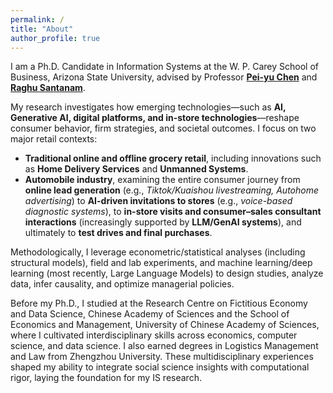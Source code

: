 ```yaml
---
permalink: /
title: "About"
author_profile: true
---
```


I am a Ph.D. Candidate in Information Systems at the W. P. Carey School of Business, Arizona State University, advised by Professor **[Pei-yu Chen](https://search.asu.edu/profile/2217544)** and **[Raghu Santanam](https://search.asu.edu/profile/192381)**.

My research investigates how emerging technologies—such as **AI, Generative AI, digital platforms, and in-store technologies**—reshape consumer behavior, firm strategies, and societal outcomes. I focus on two major retail contexts:  
- **Traditional online and offline grocery retail**, including innovations such as **Home Delivery Services** and **Unmanned Systems**.  
- **Automobile industry**, examining the entire consumer journey from **online lead generation** (e.g., *Tiktok/Kuaishou livestreaming, Autohome advertising*) to **AI-driven invitations to stores** (e.g., *voice-based diagnostic systems*), to **in-store visits and consumer–sales consultant interactions** (increasingly supported by **LLM/GenAI systems**), and ultimately to **test drives and final purchases**.  

Methodologically, I leverage econometric/statistical analyses (including structural models), field and lab experiments, and machine learning/deep learning (most recently, Large Language Models) to design studies, analyze data, infer causality, and optimize managerial policies.   

Before my Ph.D., I studied at the Research Centre on Fictitious Economy and Data Science, Chinese Academy of Sciences and the School of Economics and Management, University of Chinese Academy of Sciences, where I cultivated interdisciplinary skills across economics, computer science, and data science. I also earned degrees in Logistics Management and Law from Zhengzhou University. These multidisciplinary experiences shaped my ability to integrate social science insights with computational rigor, laying the foundation for my IS research.
